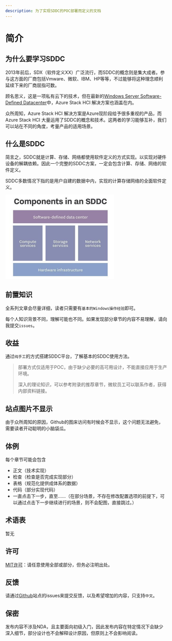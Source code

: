 ```yaml
---
description: 为了实现SDDC的POC部署而定义的文档
---
```


# 简介

## 为什么要学习SDDC

2013年前后，SDX（软件定义XX）广泛流行，而SDDC的概念则是集大成者。参与这方面的厂商包括Vmware、微软、IBM、HP等等，不过能够将这种理念顺利延续下来的厂商屈指可数。

顾名思义，这是一项私有云下的技术，但在最新的[Windows Server Software-Defined Datacenter](https://docs.microsoft.com/en-us/windows-server/sddc)中，Azure Stack HCI 解决方案也涵盖在内。

众所周知，Azure Stack HCI 解决方案是Azure现阶段给予很多重视的产品，而Azure Stack HCI 大量运用了SDDC的概念和技术。这两者的学习能够互补，我们可以站在不同的角度，考量产品的适用场景。

## 什么是SDDC

简言之，SDDC就是计算、存储、网络都使用软件定义的方式实现。以实现对硬件设备的解耦依赖。因此一个完整的SDDC方案，一定会包含计算、存储、网络的软件定义。

SDDC多数情况下指的是用户自建的数据中内，实现的计算存储网络的全面软件定义。

<img src=".gitbook/assets/20210705153125.png" alt="image" style="zoom: 33%;" />

## 前置知识

全系列文章会尽量详细，读者只需要有`基本的Windows操作经验`即可。

每个人知识背景不同，理解可能也不同。如果发现部分章节的内容不易理解，请向我提交`issues`。

## 收益

通过`纯手工`的方式搭建SDDC平台，了解基本的SDDC使用方法。

> 部署方式仅适用于POC，由于缺少必要的高可用设计，不能直接应用于生产环境。
>
> 深入的理论知识，可以参考附录的推荐章节，微软员工可以联系作者，获得内部资料链接。

## 站点图片不显示
由于众所周知的原因，Github的图床访问有时候会不显示，这个问题无法避免，需要读者开动聪明的小脑袋瓜。
## 体例

每个章节可能会包含

- 正文（技术实现）
- 检查（检查是否完成实现部分）
- 表格（规范化提供成体系的数据）
- 代码（部分实现代码）
- 一直点击下一步，直至……（在部分场景，不存在修改配置选项的前提下，可以通过点击下一步继续进行的场景，则不会配图，直接跳过。）

## 术语表

暂无

## 许可

[MIT许可](license.md)：请任意使用全部或部分，但务必注明出处。

## 反馈

请通过[Github](https://github.com/kukisama/SDDCPOC)站点的issues来提交反馈，以及希望增加的内容，只支持`中文`。

## 保密

发布内容不涉及NDA，且主要面向初级入门，因此发布内容在特定情况下会缺少深入细节，部分设计也不会解释设计原因，但原则上不会影响阅读。

